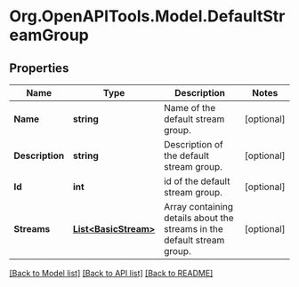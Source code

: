 
# Org.OpenAPITools.Model.DefaultStreamGroup

## Properties

Name | Type | Description | Notes
------------ | ------------- | ------------- | -------------
**Name** | **string** | Name of the default stream group.  | [optional] 
**Description** | **string** | Description of the default stream group.  | [optional] 
**Id** | **int** | id of the default stream group.  | [optional] 
**Streams** | [**List&lt;BasicStream&gt;**](BasicStream.md) | Array containing details about the streams in the default stream group.  | [optional] 

[[Back to Model list]](../README.md#documentation-for-models)
[[Back to API list]](../README.md#documentation-for-api-endpoints)
[[Back to README]](../README.md)

